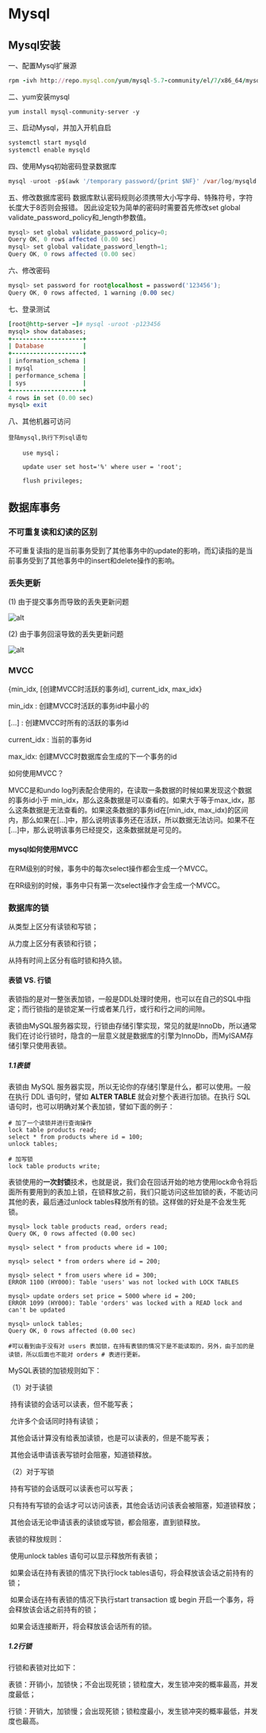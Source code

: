 # Mysql

## Mysql安装



一、配置Mysql扩展源



```ruby
rpm -ivh http://repo.mysql.com/yum/mysql-5.7-community/el/7/x86_64/mysql57-community-release-el7-10.noarch.rpm
```

二、yum安装mysql



```undefined
yum install mysql-community-server -y
```

三、启动Mysql，并加入开机自启



```bash
systemctl start mysqld
systemctl enable mysqld
```

四、使用Mysq初始密码登录数据库



```dart
mysql -uroot -p$(awk '/temporary password/{print $NF}' /var/log/mysqld.log)
```

五、修改数据库密码
 数据库默认密码规则必须携带大小写字母、特殊符号，字符长度大于8否则会报错。
 因此设定较为简单的密码时需要首先修改set global validate_password_policy和_length参数值。



```csharp
mysql> set global validate_password_policy=0;
Query OK, 0 rows affected (0.00 sec)
mysql> set global validate_password_length=1;
Query OK, 0 rows affected (0.00 sec)
```

六、修改密码



```css
mysql> set password for root@localhost = password('123456');
Query OK, 0 rows affected, 1 warning (0.00 sec)
```

七、登录测试



```ruby
[root@http-server ~]# mysql -uroot -p123456
mysql> show databases;
+--------------------+
| Database           |
+--------------------+
| information_schema |
| mysql              |
| performance_schema |
| sys                |
+--------------------+
4 rows in set (0.00 sec)
mysql> exit
```

八、其他机器可访问

```
登陆mysql,执行下列sql语句

    use mysql；

    update user set host='%' where user = 'root';

    flush privileges;
```

## 数据库事务

### 不可重复读和幻读的区别

不可重复读指的是当前事务受到了其他事务中的update的影响，而幻读指的是当前事务受到了其他事务中的insert和delete操作的影响。

### 丢失更新

(1) 由于提交事务而导致的丢失更新问题

![alt](imgs/mysql_update_lose.png)

(2) 由于事务回滚导致的丢失更新问题

![alt](imgs/mysql_rollback_lose.png)

### MVCC

{min_idx, [创建MVCC时活跃的事务id], current_idx, max_idx}

min_idx : 创建MVCC时活跃的事务id中最小的

[...] : 创建MVCC时所有的活跃的事务id

current_idx : 当前的事务id

max_idx: 创建MVCC时数据库会生成的下一个事务的id

如何使用MVCC？

MVCC是和undo log列表配合使用的，在读取一条数据的时候如果发现这个数据的事务id小于 min_idx，那么这条数据是可以查看的。如果大于等于max_idx，那么这条数据是无法查看的。如果这条数据的事务id在[min_idx, max_idx)的区间内，那么如果在[...]中，那么说明该事务还在活跃，所以数据无法访问。如果不在[...]中，那么说明该事务已经提交，这条数据就是可见的。

#### mysql如何使用MVCC

在RM级别的时候，事务中的每次select操作都会生成一个MVCC。

在RR级别的时候，事务中只有第一次select操作才会生成一个MVCC。 

### 数据库的锁

从类型上区分有读锁和写锁；

从力度上区分有表锁和行锁；

从持有时间上区分有临时锁和持久锁。

#### 表锁 VS. 行锁

表锁指的是对一整张表加锁，一般是DDL处理时使用，也可以在自己的SQL中指定；而行锁指的是锁定某一行或者某几行，或行和行之间的间隙。

表锁由MySQL服务器实现，行锁由存储引擎实现，常见的就是InnoDb，所以通常我们在讨论行锁时，隐含的一层意义就是数据库的引擎为InnoDb，而MyISAM存储引擎只使用表锁。

##### 1.1表锁

表锁由 MySQL 服务器实现，所以无论你的存储引擎是什么，都可以使用。一般在执行 DDL 语句时，譬如 **ALTER TABLE** 就会对整个表进行加锁。在执行 SQL 语句时，也可以明确对某个表加锁，譬如下面的例子：

```
# 加了一个读锁并进行查询操作
lock table products read;
select * from products where id = 100;
unlock tables;

# 加写锁
lock table products write;
```

表锁使用的**一次封锁**技术，也就是说，我们会在回话开始的地方使用lock命令将后面所有要用到的表加上锁，在锁释放之前，我们只能访问这些加锁的表，不能访问其他的表，最后通过unlock tables释放所有的锁。这样做的好处是不会发生死锁。

```
mysql> lock table products read, orders read;
Query OK, 0 rows affected (0.00 sec)
 
mysql> select * from products where id = 100;
 
mysql> select * from orders where id = 200;
 
mysql> select * from users where id = 300;
ERROR 1100 (HY000): Table 'users' was not locked with LOCK TABLES
 
mysql> update orders set price = 5000 where id = 200;
ERROR 1099 (HY000): Table 'orders' was locked with a READ lock and can't be updated
 
mysql> unlock tables;
Query OK, 0 rows affected (0.00 sec)

#可以看到由于没有对 users 表加锁，在持有表锁的情况下是不能读取的，另外，由于加的是读锁，所以后面也不能对 orders # 表进行更新。
```

MySQL表锁的加锁规则如下：

（1）对于读锁

​		持有读锁的会话可以读表，但不能写表；

​		允许多个会话同时持有读锁；

​		其他会话计算没有给表加读锁，也是可以读表的，但是不能写表；

​		其他会话申请该表写锁时会阻塞，知道锁释放。

（2）对于写锁

​		持有写锁的会话既可以读表也可以写表；

​		只有持有写锁的会话才可以访问该表，其他会话访问该表会被阻塞，知道锁释放；

​		其他会话无论申请该表的读锁或写锁，都会阻塞，直到锁释放。

表锁的释放规则：

​		使用unlock tables 语句可以显示释放所有表锁；

​		如果会话在持有表锁的情况下执行lock tables语句，将会释放该会话之前持有的锁；

​		如果会话在持有表锁的情况下执行start transaction 或 begin 开启一个事务，将会释放该会话之前持有的锁；

​		如果会话连接断开，将会释放该会话所有的锁。

##### 1.2行锁

行锁和表锁对比如下：

表锁：开销小，加锁快；不会出现死锁；锁粒度大，发生锁冲突的概率最高，并发度最低；

行锁：开销大，加锁慢；会出现死锁；锁粒度最小，发生锁冲突的概率最低，并发度也最高。

